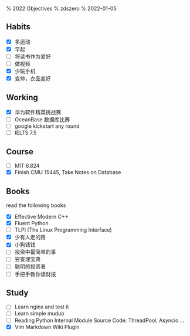 % 2022 Objectives
% zdszero
% 2022-01-05

## Habits

- [x] 多运动
- [x] 早起
- [ ] 将读书作为爱好
- [ ] 做视频
- [x] 少玩手机
- [x] 变帅，衣品变好

## Working

- [x] 华为软件精英挑战赛
- [ ] OceanBase 数据库比赛
- [ ] google kickstart any round
- [ ] IELTS 7.5

## Course

- [ ] MIT 6.824
- [x] Finish CMU 15445, Take Notes on Database

## Books

read the following books

- [x] Effective Modern C++
- [x] Fluent Python
- [ ] TLPI (The Linux Programming Interface)
- [x] 少有人走的路
- [x] 小狗钱钱
- [ ] 投资中最简单的事
- [ ] 穷查理宝典
- [ ] 聪明的投资者
- [ ] 手把手教你读财报

## Study

- [ ] Learn nginx and test it
- [ ] Learn simple muduo
- [ ] Reading Python Internal Module Source Code: ThreadPool, Asyncio ...
- [x] Vim Markdown Wiki Plugin
